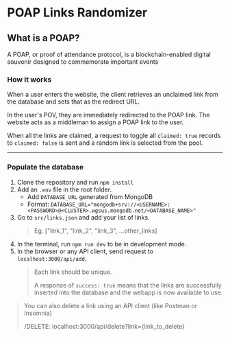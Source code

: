 # POAP Links Randomizer

## What is a POAP?
A POAP, or proof of attendance protocol, is a blockchain-enabled digital souvenir designed to commemorate important events

### How it works
When a user enters the website, the client retrieves an unclaimed link from the database and sets that as the redirect URL.

In the user's POV, they are immediately redirected to the POAP link. The website acts as a middleman to assign a POAP link to the user.

When all the links are claimed, a request to toggle all `claimed: true` records to `claimed: false` is sent and a random link is selected from the pool.

-------------------------

### Populate the database

1. Clone the repository and run `npm install`
2. Add an `.env` file in the root folder.
   - Add `DATABASE_URL` generated from MongoDB
   - Format: `DATABASE_URL="mongodb+srv://<USERNAME>:<PASSWORD>@<CLUSTER>.wgsus.mongodb.net/<DATABASE_NAME>"`
3. Go to `src/links.json` and add your list of links.
   > Eg. ["link_1", "link_2", "link_3", ...other_links]
4. In the terminal, run `npm run dev` to be in development mode.
5. In the browser or any API client, send request to `localhost:3000/api/add`.
   > Each link should be unique.
   >
   > A response of `success: true` means that the links are successfully inserted into the database and the webapp is now available to use.

> You can also delete a link using an API client (like Postman or Insomnia)
>
> /DELETE: localhost:3000/api/delete?link={link_to_delete}

